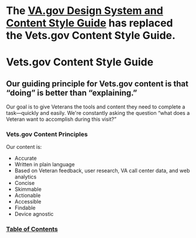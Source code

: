 # The [VA.gov Design System and Content Style Guide](https://design.va.gov/content-style-guide/) has replaced the Vets.gov Content Style Guide. 




# Vets.gov Content Style Guide

## Our guiding principle for Vets.gov content is that “doing” is better than “explaining.”
Our goal is to give Veterans the tools and content they need to complete a task—quickly and easily. We're constantly asking the question “what does a Veteran want to accomplish during this visit?” 

### Vets.gov Content Principles
Our content is:
 - Accurate
 - Written in plain language
 - Based on Veteran feedback, user research, VA call center data, and web analytics
 - Concise
 - Skimmable
 - Actionable
 - Accessible
 - Findable
 - Device agnostic
 
 ### [Table of Contents](table-of-contents.md)
